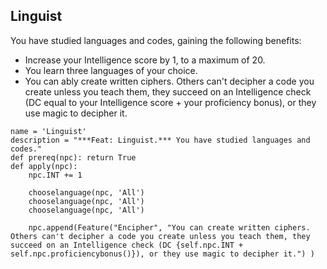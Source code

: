 ## Linguist
You have studied languages and codes, gaining the following benefits:

* Increase your Intelligence score by 1, to a maximum of 20.
* You learn three languages of your choice.
* You can ably create written ciphers. Others can't decipher a code you create unless you teach them, they succeed on an Intelligence check (DC equal to your Intelligence score + your proficiency bonus), or they use magic to decipher it.

```
name = 'Linguist'
description = "***Feat: Linguist.*** You have studied languages and codes."
def prereq(npc): return True
def apply(npc):
    npc.INT += 1

    chooselanguage(npc, 'All')
    chooselanguage(npc, 'All')
    chooselanguage(npc, 'All')

    npc.append(Feature("Encipher", "You can create written ciphers. Others can't decipher a code you create unless you teach them, they succeed on an Intelligence check (DC {self.npc.INT + self.npc.proficiencybonus()}), or they use magic to decipher it.") )
```
